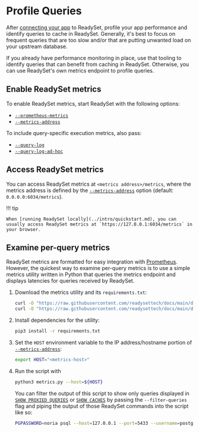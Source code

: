 # Profile Queries

After [connecting your app](../connect/index.md) to ReadySet, profile your app performance and identify queries to cache in ReadySet. Generally, it's best to focus on frequent queries that are too slow and/or that are putting unwanted load on your upstream database.

If you already have performance monitoring in place, use that tooling to identify queries that can benefit from caching in ReadySet. Otherwise, you can use ReadySet's own metrics endpoint to profile queries.

## Enable ReadySet metrics

To enable ReadySet metrics, start ReadySet with the following options:

- [`--prometheus-metrics`](../../reference/cli/readyset.md#-prometheus-metrics)
- [`--metrics-address`](../../reference/cli/readyset.md#-metrics-address)

To include query-specific execution metrics, also pass:

- [`--query-log`](../../reference/cli/readyset.md#-query-log)
- [`--query-log-ad-hoc`](../../reference/cli/readyset.md#-query-log-ad-hoc)

## Access ReadySet metrics

You can access ReadySet metrics at `<metrics address>/metrics`, where the metrics address is defined by the [`--metrics-address`](../../reference/cli/readyset.md#-metrics-address) option (default: `0.0.0.0:6034/metrics`).

!!! tip

    When [running ReadySet locally](../intro/quickstart.md), you can usually access ReadySet metrics at `https://127.0.0.1:6034/metrics` in your browser.

## Examine per-query metrics

ReadySet metrics are formatted for easy integration with [Prometheus](https://prometheus.io/). However, the quickest way to examine per-query metrics is to use a simple metrics utility written in Python that queries the metrics endpoint and displays latencies for queries received by ReadySet.

1. Download the metrics utility and its `requirements.txt`:

    ``` sh
    curl -O "https://raw.githubusercontent.com/readysettech/docs/main/docs/assets/metrics/metrics.py"
    curl -O "https://raw.githubusercontent.com/readysettech/docs/main/docs/assets/metrics/requirements.txt"
    ```

1. Install dependencies for the utility:

    ``` sh
    pip3 install -r requirements.txt
    ```

1. Set the `HOST` environment variable to the IP address/hostname portion of [`--metrics-address`](../../reference/cli/readyset.md#-metrics-address):

    ``` sh
    export HOST="<metrics-host>"
    ```

1. Run the script with

    ``` sh
    python3 metrics.py --host=${HOST}
    ```

    You can filter the output of this script to show only queries displayed in [`SHOW PROXIED QUERIES`](../cache/cache-queries.md#check-query-support) or [`SHOW CACHES`](../cache/cache-queries.md#view-cached-queries) by passing the `--filter-queries` flag and piping the output of those ReadySet commands into the script like so:

    ``` sh
    PGPASSWORD=noria psql --host=127.0.0.1 --port=5433 --username=postgres --dbname=noria -c "SHOW CACHES" | python3 metrics.py --filter-queries
    ```
